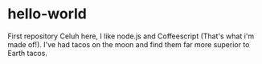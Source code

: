 # hello-world
First repository
Celuh here, I like node.js and Coffeescript (That's what i'm made of!).
I've had tacos on the moon and find them far more superior to Earth tacos.
